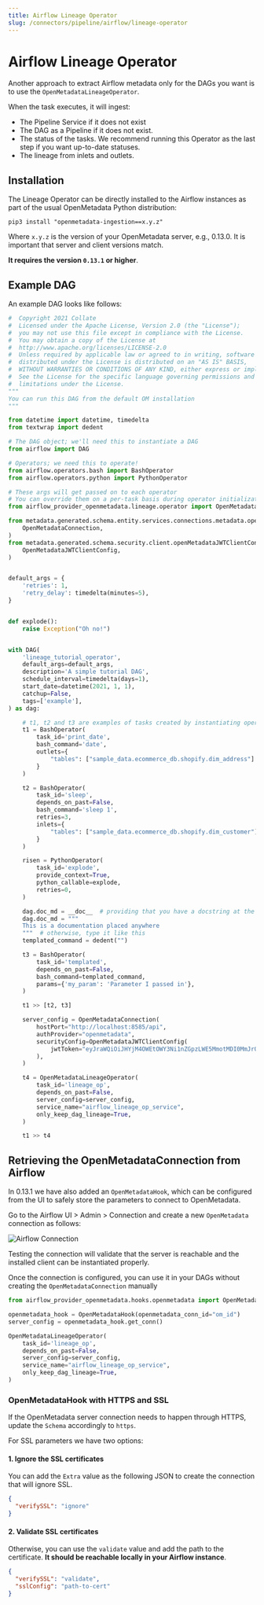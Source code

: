 ```yaml
---
title: Airflow Lineage Operator
slug: /connectors/pipeline/airflow/lineage-operator
---
```


# Airflow Lineage Operator

Another approach to extract Airflow metadata only for the DAGs you want is to use the `OpenMetadataLineageOperator`.

When the task executes, it will ingest:
- The Pipeline Service if it does not exist
- The DAG as a Pipeline if it does not exist.
- The status of the tasks. We recommend running this Operator as the last step if you want up-to-date statuses.
- The lineage from inlets and outlets.

## Installation

The Lineage Operator can be directly installed to the Airflow instances as part of the usual OpenMetadata Python
distribution:

```commandline
pip3 install "openmetadata-ingestion==x.y.z"
```

Where `x.y.z` is the version of your OpenMetadata server, e.g., 0.13.0. It is important that server and client
versions match.

**It requires the version `0.13.1` or higher**.

## Example DAG

An example DAG looks like follows:

```python
#  Copyright 2021 Collate
#  Licensed under the Apache License, Version 2.0 (the "License");
#  you may not use this file except in compliance with the License.
#  You may obtain a copy of the License at
#  http://www.apache.org/licenses/LICENSE-2.0
#  Unless required by applicable law or agreed to in writing, software
#  distributed under the License is distributed on an "AS IS" BASIS,
#  WITHOUT WARRANTIES OR CONDITIONS OF ANY KIND, either express or implied.
#  See the License for the specific language governing permissions and
#  limitations under the License.
"""
You can run this DAG from the default OM installation
"""

from datetime import datetime, timedelta
from textwrap import dedent

# The DAG object; we'll need this to instantiate a DAG
from airflow import DAG

# Operators; we need this to operate!
from airflow.operators.bash import BashOperator
from airflow.operators.python import PythonOperator

# These args will get passed on to each operator
# You can override them on a per-task basis during operator initialization
from airflow_provider_openmetadata.lineage.operator import OpenMetadataLineageOperator

from metadata.generated.schema.entity.services.connections.metadata.openMetadataConnection import (
    OpenMetadataConnection,
)
from metadata.generated.schema.security.client.openMetadataJWTClientConfig import (
    OpenMetadataJWTClientConfig,
)


default_args = {
    'retries': 1,
    'retry_delay': timedelta(minutes=5),
}


def explode():
    raise Exception("Oh no!")


with DAG(
    'lineage_tutorial_operator',
    default_args=default_args,
    description='A simple tutorial DAG',
    schedule_interval=timedelta(days=1),
    start_date=datetime(2021, 1, 1),
    catchup=False,
    tags=['example'],
) as dag:

    # t1, t2 and t3 are examples of tasks created by instantiating operators
    t1 = BashOperator(
        task_id='print_date',
        bash_command='date',
        outlets={
            "tables": ["sample_data.ecommerce_db.shopify.dim_address"]
        }
    )

    t2 = BashOperator(
        task_id='sleep',
        depends_on_past=False,
        bash_command='sleep 1',
        retries=3,
        inlets={
            "tables": ["sample_data.ecommerce_db.shopify.dim_customer"]
        }
    )

    risen = PythonOperator(
        task_id='explode',
        provide_context=True,
        python_callable=explode,
        retries=0,
    )

    dag.doc_md = __doc__  # providing that you have a docstring at the beginning of the DAG
    dag.doc_md = """
    This is a documentation placed anywhere
    """  # otherwise, type it like this
    templated_command = dedent("")

    t3 = BashOperator(
        task_id='templated',
        depends_on_past=False,
        bash_command=templated_command,
        params={'my_param': 'Parameter I passed in'},
    )

    t1 >> [t2, t3]

    server_config = OpenMetadataConnection(
        hostPort="http://localhost:8585/api",
        authProvider="openmetadata",
        securityConfig=OpenMetadataJWTClientConfig(
            jwtToken="eyJraWQiOiJHYjM4OWEtOWY3Ni1nZGpzLWE5MmotMDI0MmJrOTQzNTYiLCJ0eXAiOiJKV1QiLCJhbGciOiJSUzI1NiJ9.eyJzdWIiOiJhZG1pbiIsImlzQm90IjpmYWxzZSwiaXNzIjoib3Blbi1tZXRhZGF0YS5vcmciLCJpYXQiOjE2NjM5Mzg0NjIsImVtYWlsIjoiYWRtaW5Ab3Blbm1ldGFkYXRhLm9yZyJ9.tS8um_5DKu7HgzGBzS1VTA5uUjKWOCU0B_j08WXBiEC0mr0zNREkqVfwFDD-d24HlNEbrqioLsBuFRiwIWKc1m_ZlVQbG7P36RUxhuv2vbSp80FKyNM-Tj93FDzq91jsyNmsQhyNv_fNr3TXfzzSPjHt8Go0FMMP66weoKMgW2PbXlhVKwEuXUHyakLLzewm9UMeQaEiRzhiTMU3UkLXcKbYEJJvfNFcLwSl9W8JCO_l0Yj3ud-qt_nQYEZwqW6u5nfdQllN133iikV4fM5QZsMCnm8Rq1mvLR0y9bmJiD7fwM1tmJ791TUWqmKaTnP49U493VanKpUAfzIiOiIbhg"
        ),
    )

    t4 = OpenMetadataLineageOperator(
        task_id='lineage_op',
        depends_on_past=False,
        server_config=server_config,
        service_name="airflow_lineage_op_service",
        only_keep_dag_lineage=True,
    )

    t1 >> t4
```

## Retrieving the OpenMetadataConnection from Airflow

In 0.13.1 we have also added an `OpenMetadataHook`, which can be configured from the UI to safely store
the parameters to connect to OpenMetadata.

Go to the Airflow UI > Admin > Connection and create a new `OpenMetadata` connection as follows:

<Image src="/images/openmetadata/connectors/airflow/airflow-connection.png" alt="Airflow Connection"/>

Testing the connection will validate that the server is reachable and the installed client can be instantiated properly.

Once the connection is configured, you can use it in your DAGs without creating the `OpenMetadataConnection` manually

```python
from airflow_provider_openmetadata.hooks.openmetadata import OpenMetadataHook

openmetadata_hook = OpenMetadataHook(openmetadata_conn_id="om_id")
server_config = openmetadata_hook.get_conn()

OpenMetadataLineageOperator(
    task_id='lineage_op',
    depends_on_past=False,
    server_config=server_config,
    service_name="airflow_lineage_op_service",
    only_keep_dag_lineage=True,
)
```

### OpenMetadataHook with HTTPS and SSL

If the OpenMetadata server connection needs to happen through HTTPS, update the `Schema` accordingly to `https`.

For SSL parameters we have two options:

#### 1. Ignore the SSL certificates

You can add the `Extra` value as the following JSON to create the connection that will ignore SSL.

```json
{
  "verifySSL": "ignore"
}
```

#### 2. Validate SSL certificates

Otherwise, you can use the `validate` value and add the path to the certificate. **It should be reachable locally
in your Airflow instance**.

```json
{
  "verifySSL": "validate",
  "sslConfig": "path-to-cert"
}
```
